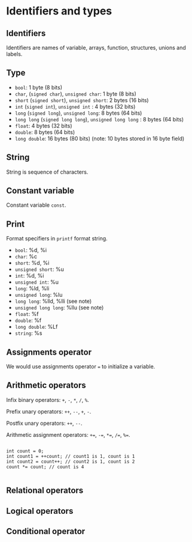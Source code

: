 # Identifiers and types       

## Identifiers      

Identifiers are names of variable, arrays, function, structures, unions and labels.      

## Type      

* `bool`: 1 byte (8 bits) 
* `char`, (`signed char`), `unsigned char`: 1 byte (8 bits) 
* `short` (`signed short`), `unsigned short`: 2 bytes (16 bits) 
* `int` (`signed int`), `unsigned int` : 4 bytes (32 bits) 
* `long` (`signed long`), `unsigned long`: 8 bytes (64 bits) 
* `long long` (`signed long long`), `unsigned long long` : 8 bytes (64 bits) 
* `float`: 4 bytes (32 bits) 
* `double`: 8 bytes (64 bits) 
* `long double`: 16 bytes (80 bits)  (note: 10 bytes stored in 16 byte field)      

## String      

String is sequence of characters.      
      

## Constant variable      

Constant variable `const`.        

## Print      

Format specifiers in `printf` format string.        

* `bool`:  %d, %i 
* `char`: %c 
* `short`: %d, %i 
* `unsigned short`: %u 
* `int`: %d, %i 
* `unsigned int`: %u 
* `long`: %ld, %li 
* `unsigned long`: %lu 
* `long long`: %lld, %lli (see note) 
* `unsigned long long`: %llu (see note) 
* `float`: %f 
* `double`: %f 
* `long double`: %Lf 
* `string`: %s      

## Assignments operator            

We would use assignments operator `=` to initialize a variable.           

## Arithmetic operators      

Infix binary operators: `+`, `-`, `*`, `/`, `%`.      

Prefix unary operators: `++`, `--`, `+`, `-`.      

Postfix unary operators: `++`, `--`.      

Arithmetic assignment operators: `+=`, `-=`, `*=`, `/=`, `%=`.        

<code class="language-c">
int count = 0; 
int count1 = ++count; // count1 is 1, count is 1 
int count2 = count++; // count2 is 1, count is 2 
count *= count; // count is 4      

</code>   


## Relational operators           

## Logical operators      

## Conditional operator      



